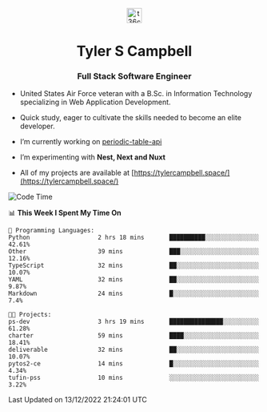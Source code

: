<p align="center">
<a href="https://www.linkedin.com/in/t36campbell" target="blank"><img align="center" src="https://ik.imagekit.io/t36campbell/Portfolio/linkedin.png.original_m8bbGgPh6.png" alt="t36campbell" height="30" width="30" /></a>
</p>
<h1 align="center">Tyler S Campbell</h1>
<h3 align="center">Full Stack Software Engineer</h3>

* United States Air Force veteran with a B.Sc. in Information Technology specializing in Web Application Development. 

* Quick study, eager to cultivate the skills needed to become an elite developer.

* I’m currently working on [periodic-table-api](https://github.com/t36campbell/periodic-table-api)

* I’m experimenting with **Nest, Next and Nuxt**

* All of my projects are available at [https://tylercampbell.space/](https://tylercampbell.space/)

<!--START_SECTION:waka-->
![Code Time](http://img.shields.io/badge/Code%20Time-2%2C044%20hrs%2039%20mins-blue)

📊 **This Week I Spent My Time On** 

```text
💬 Programming Languages: 
Python                   2 hrs 18 mins       ██████████░░░░░░░░░░░░░░░   42.61% 
Other                    39 mins             ███░░░░░░░░░░░░░░░░░░░░░░   12.16% 
TypeScript               32 mins             ██░░░░░░░░░░░░░░░░░░░░░░░   10.07% 
YAML                     32 mins             ██░░░░░░░░░░░░░░░░░░░░░░░   9.87% 
Markdown                 24 mins             █░░░░░░░░░░░░░░░░░░░░░░░░   7.4%

🐱‍💻 Projects: 
ps-dev                   3 hrs 19 mins       ███████████████░░░░░░░░░░   61.28% 
charter                  59 mins             ████░░░░░░░░░░░░░░░░░░░░░   18.41% 
deliverable              32 mins             ██░░░░░░░░░░░░░░░░░░░░░░░   10.07% 
pytos2-ce                14 mins             █░░░░░░░░░░░░░░░░░░░░░░░░   4.34% 
tufin-pss                10 mins             ░░░░░░░░░░░░░░░░░░░░░░░░░   3.22%

```


 Last Updated on 13/12/2022 21:24:01 UTC
<!--END_SECTION:waka-->
